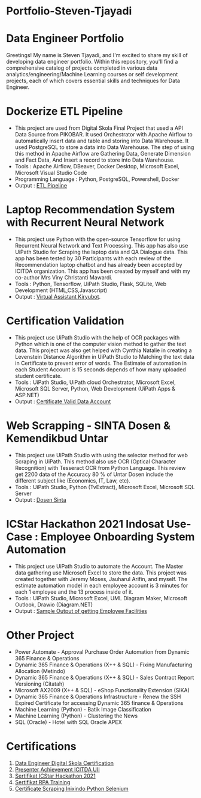 # Portfolio-Steven-Tjayadi

# Data Engineer Portfolio 

Greetings! My name is Steven Tjayadi, and I'm excited to share my skill of developing data engineer portfolio. Within this repository, you'll find a comprehensive catalog of projects completed in various data analytics/engineering/Machine Learning courses or self development projects, each of which covers essential skills and techniques for Data Engineer.

# Dockerize ETL Pipeline

- This project are used from Digital Skola Final Project that used a API Data Source from PIKOBAR. It used Orchestrator with Apache Airflow to automatically insert data and table and storing into Data Warehouse. It used PostgreSQL to store a data into Data Warehouse. The step of using this method in Apache Airflow are Gathering Data, Generate Dimension and Fact Data, And Insert a record to store into Data Warehouse. 
- Tools                : Apache Airflow, DBeaver, Docker Desktop, Microsoft Excel, Microsoft Visual Studio Code
- Programming Language : Python, PostgreSQL, Powershell, Docker
- Output               : [ETL Pipeline](https://docs.google.com/presentation/d/1LYRI7WIFcCcjsVvkOw6s7tVKA1XflIMN/edit?usp=sharing&ouid=113716389537105758336&rtpof=true&sd=true)

# Laptop Recommendation System with Recurrent Neural Network

- This project use Python with the open-source Tensorflow for using Recurrent Neural Network and Text Processing. This app has also use UiPath Studio for Scraping the laptop data and QA Dialogue data. This app has been tested by 30 Participants with each review of the Recommendation laptop chatbot and has already been accepted by ICITDA organization. This app has been created by myself and with my co-author Mrs Viny Christanti Mawardi.
- Tools : Python, Tensorflow, UiPath Studio, Flask, SQLite, Web Development (HTML,CSS,Javascript)
- Output : [Virtual Assistant Kiryubot](http://valaptop.labirariset.com).

# Certification Validation

- This project use UiPath Studio with the help of OCR packages with Python which is one of the computer vision method to gather the text data. This project was also get helped with Cynthia Natalie in creating a Levenstein Distance Algorithm in UiPath Studio to Matching the text data in Certificate to prevent error of words. The Estimate of automation in each Student Account is 15 seconds depends of how many uploaded student certificate.
- Tools : UiPath Studio, UiPath cloud Orchestrator, Microsoft Excel, Microsoft SQL Server, Python, Web Development (UiPath Apps & ASP.NET)
- Output : [Certificate Valid Data Account](https://github.com/stevenkiryu/Portfolio-Steven-Tjayadi/assets/57402512/7a7d79b8-7420-480a-bb14-3b94a786ed84)

# Web Scrapping - SINTA Dosen & Kemendikbud Untar

- This project use UiPath Studio with using the selector method for web Scraping in UiPath. This method also use OCR (Optical Character Recognition) with Tesseract OCR from Python Language.
  This review get 2200 data of the Accuracy 80 % of Untar Dosen include the different subject like (Economics, IT, Law, etc).
- Tools : UiPath Studio, Python (TvExtract), Microsoft Excel, Microsoft SQL Server
- Output : [Dosen Sinta](https://github.com/stevenkiryu/Portfolio-Steven-Tjayadi/assets/57402512/75ef6423-05a9-4007-a59d-642d2c238237)

# ICStar Hackathon 2021 Indosat Use-Case : Employee Onboarding System Automation 

- This project use UiPath Studio to automate the Account. The Master data gathering use Microsoft Excel to store the data. This project was created together with Jeremy Moses, Jauharul Arifin, and myself. The estimate automation model in each employee account is 3 minutes for each 1 employee and the 13 process inside of it.
- Tools : UiPath Studio, Microsoft Excel, UML Diagram Maker, Microsoft Outlook, Drawio (Diagram.NET)
- Output : [Sample Output of getting Employee Facilities](https://github.com/stevenkiryu/Portfolio-Steven-Tjayadi/assets/57402512/1e5228f4-3ba2-42e2-9e69-ab18e38170d7)


  
# Other Project 

- Power Automate - Approval Purchase Order Automation from Dynamic 365 Finance & Operations 
- Dynamic 365 Finance & Operations (X++ & SQL) - Fixing Manufacturing Allocation (Metindo)
- Dynamic 365 Finance & Operations (X++ & SQL) - Sales Contract Report Versioning (Citatah)
- Microsoft AX2009 (X++ & SQL)                 - eShop Functionality Extension (SIKA)
- Dynamic 365 Finance & Operations Infrastructure - Renew the SSH Expired Certificate for accessing Dynamic 365 finance & Operations
- Machine Learning (Python)                       - Batik Image Classification
- Machine Learning (Python)                       - Clustering the News  
- SQL (Oracle)                                    - Hotel with SQL Oracle APEX

# Certifications 

1. [Data Engineer Digital Skola Certification](https://prod-lms-ds.s3.ap-southeast-3.amazonaws.com/certificates/BC/XXX/001-BC-GRD-XXX18-VI-2024.png) 
2. [Presenter Achievement ICITDA UII](https://github.com/stevenkiryu/Portfolio-Steven-Tjayadi/assets/57402512/75cf1e91-61db-4ed8-b7de-b7006b68ad5f)
3. [Sertifikat ICStar Hackathon 2021](https://github.com/stevenkiryu/Portfolio-Steven-Tjayadi/assets/57402512/fa341bf1-f8e5-492c-b9f8-8dd2e62a952e)
4. [Sertifikat RPA Training](https://github.com/stevenkiryu/Portfolio-Steven-Tjayadi/assets/57402512/e0302e01-6018-4d18-9a18-b256abb2ba06)
5. [Certificate Scraping Inixindo Python Selenium](https://github.com/stevenkiryu/Portfolio-Steven-Tjayadi/assets/57402512/4bf2f012-0741-4ebb-8b17-5b28e73ca573)


